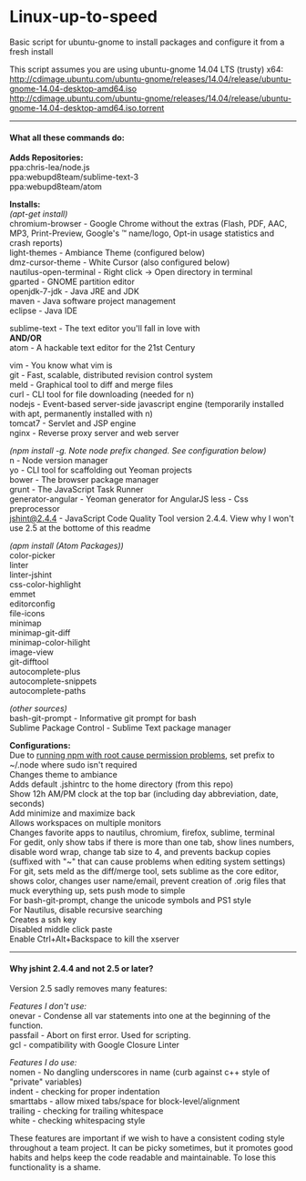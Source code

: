 Linux-up-to-speed
=================

Basic script for ubuntu-gnome to install packages and configure it from a fresh install

This script assumes you are using ubuntu-gnome 14.04 LTS (trusty) x64:  
http://cdimage.ubuntu.com/ubuntu-gnome/releases/14.04/release/ubuntu-gnome-14.04-desktop-amd64.iso  
http://cdimage.ubuntu.com/ubuntu-gnome/releases/14.04/release/ubuntu-gnome-14.04-desktop-amd64.iso.torrent

-------------------------------------------

#### What all these commands do:
**Adds Repositories:**  
ppa:chris-lea/node.js  
ppa:webupd8team/sublime-text-3  
ppa:webupd8team/atom

**Installs:**  
*(apt-get install)*  
chromium-browser - Google Chrome without the extras (Flash, PDF, AAC, MP3, Print-Preview, Google's ™ name/logo, Opt-in usage statistics and crash reports)  
light-themes - Ambiance Theme (configured below)  
dmz-cursor-theme - White Cursor (also configured below)  
nautilus-open-terminal - Right click -> Open directory in terminal  
gparted - GNOME partition editor  
openjdk-7-jdk - Java JRE and JDK  
maven - Java software project management  
eclipse - Java IDE  


sublime-text - The text editor you'll fall in love with  
**AND/OR**  
atom - A hackable text editor for the 21st Century  


vim - You know what vim is  
git - Fast, scalable, distributed revision control system  
meld - Graphical tool to diff and merge files  
curl - CLI tool for file downloading (needed for n)  
nodejs - Event-based server-side javascript engine (temporarily installed with apt, permanently installed with n)  
tomcat7 - Servlet and JSP engine  
nginx - Reverse proxy server and web server

*(npm install -g. Note node prefix changed. See configuration below)*  
n - Node version manager  
yo - CLI tool for scaffolding out Yeoman projects  
bower - The browser package manager  
grunt - The JavaScript Task Runner  
generator-angular - Yeoman generator for AngularJS
less - Css preprocessor  
jshint@2.4.4 - JavaScript Code Quality Tool version 2.4.4. View why I won't use 2.5 at the bottome of this readme

*(apm install (Atom Packages))*  
color-picker  
linter  
linter-jshint  
css-color-highlight  
emmet  
editorconfig  
file-icons  
minimap  
minimap-git-diff  
minimap-color-hilight  
image-view  
git-difftool  
autocomplete-plus  
autocomplete-snippets  
autocomplete-paths  

*(other sources)*  
bash-git-prompt - Informative git prompt for bash  
Sublime Package Control - Sublime Text package manager

**Configurations:**  
Due to [running npm with root cause permission problems](http://stackoverflow.com/questions/18212175/npm-yo-keeps-asking-for-sudo-permission), set prefix to ~/.node where sudo isn't required  
Changes theme to ambiance  
Adds default .jshintrc to the home directory (from this repo)  
Show 12h AM/PM clock at the top bar (including day abbreviation, date, seconds)  
Add minimize and maximize back  
Allows workspaces on multiple monitors  
Changes favorite apps to nautilus, chromium, firefox, sublime, terminal  
For gedit, only show tabs if there is more than one tab, show lines numbers, disable word wrap, change tab size to 4, and prevents backup copies (suffixed with "~" that can cause problems when editing system settings)  
For git, sets meld as the diff/merge tool, sets sublime as the core editor, shows color, changes user name/email, prevent creation of .orig files that muck everything up, sets push mode to simple  
For bash-git-prompt, change the unicode symbols and PS1 style  
For Nautilus, disable recursive searching  
Creates a ssh key  
Disabled middle click paste  
Enable Ctrl+Alt+Backspace to kill the xserver  

-------------------------------------------
#### Why jshint 2.4.4 and not 2.5 or later?
Version 2.5 sadly removes many features:  

*Features I don't use:*  
onevar - Condense all var statements into one at the beginning of the function.  
passfail - Abort on first error. Used for scripting.  
gcl - compatibility with Google Closure Linter  

*Features I do use:*  
nomen - No dangling underscores in name (curb against c++ style of "private" variables)  
indent - checking for proper indentation  
smarttabs - allow mixed tabs/space for block-level/alignment  
trailing - checking for trailing whitespace  
white - checking whitespacing style  

These features are important if we wish to have a consistent coding style throughout a team project. It can be picky sometimes, but it promotes good habits and helps keep the code readable and maintainable. To lose this functionality is a shame.
